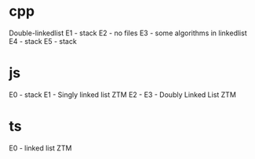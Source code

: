 
# cpp
Double-linkedlist
E1 - stack 
E2 - no files
E3 - some algorithms in linkedlist
E4 - stack
E5 - stack
# js
E0 - stack 
E1 - Singly linked list ZTM
E2 - 
E3 - Doubly Linked List ZTM
# ts
E0 - linked list ZTM